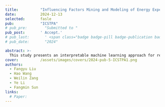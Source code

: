 ```yaml
---
title:          "Influencing Factors Mining and Modeling of Energy Expenditure in Running Based on Wearable Sensors"
date:           2024-12-13
selected:       fasle
pub:            "ICSTPA"
# pub_pre:        "Submitted to "
pub_post:       ' Accept.'
# pub_last:       ' <span class="badge badge-pill badge-publication badge-success">Spotlight</span>'
# pub_date:       "2024"

abstract: >-
  This study presents an interpretable machine learning approach for real-time energy expenditure prediction in running, based on demographics, physical activity, and physiological features. A total of 743 hand-crafted features were selected to train models including LR, KNN, RF, and GBR, with gradient-boosted regression achieving the best performance (CC=0.970, RMSE=1.004, MAE=0.729). The results demonstrate the method’s accuracy and practical potential for wearable fitness monitoring.
cover:          /assets/images/covers/2024-pub-5-ICSTPA1.png
authors:
  - Fangyu Liu
  - Hao Wang
  - Weilin Zang
  - Ye Li
  - Fangmin Sun
links:
  # Paper: 
---
```

